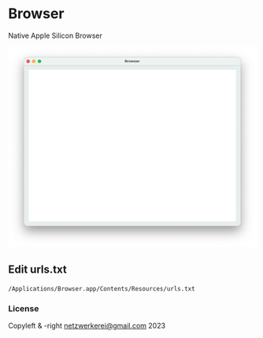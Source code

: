 # Browser
Native Apple Silicon Browser


![Screenshot of Browser App](screenshot.png)

## Edit urls.txt

`/Applications/Browser.app/Contents/Resources/urls.txt`

### License
Copyleft & -right netzwerkerei@gmail.com 2023
